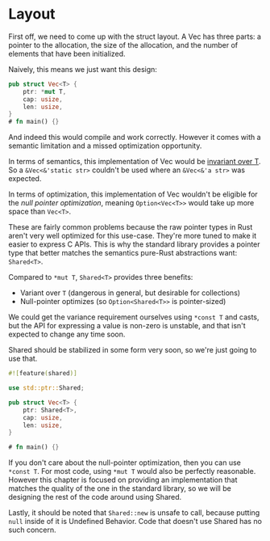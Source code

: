 # Layout

First off, we need to come up with the struct layout. A Vec has three parts:
a pointer to the allocation, the size of the allocation, and the number of
elements that have been initialized.

Naively, this means we just want this design:

```rust
pub struct Vec<T> {
    ptr: *mut T,
    cap: usize,
    len: usize,
}
# fn main() {}
```

And indeed this would compile and work correctly. However it comes with a semantic
limitation and a missed optimization opportunity.

In terms of semantics, this implementation of Vec would be [invariant over T][variance].
So a `&Vec<&'static str>` couldn't be used where an `&Vec<&'a str>` was expected.

In terms of optimization, this implementation of Vec wouldn't be eligible for the
*null pointer optimization*, meaning `Option<Vec<T>>` would take up more space
than `Vec<T>`.

These are fairly common problems because the raw pointer types in Rust aren't
very well optimized for this use-case. They're more tuned to make it easier to
express C APIs. This is why the standard library provides a pointer type that
better matches the semantics pure-Rust abstractions want: `Shared<T>`.

Compared to `*mut T`, `Shared<T>` provides three benefits:

* Variant over `T` (dangerous in general, but desirable for collections)
* Null-pointer optimizes (so `Option<Shared<T>>` is pointer-sized)

We could get the variance requirement ourselves using `*const T` and casts, but
the API for expressing a value is non-zero is unstable, and that isn't expected
to change any time soon.

Shared should be stabilized in some form very soon, so we're just going to use
that.


```rust
#![feature(shared)]

use std::ptr::Shared;

pub struct Vec<T> {
    ptr: Shared<T>,
    cap: usize,
    len: usize,
}

# fn main() {}
```

If you don't care about the null-pointer optimization, then you can use `*const T`.
For most code, using `*mut T` would also be perfectly reasonable.
However this chapter is focused on providing an implementation that matches the
quality of the one in the standard library, so we will be designing the rest of
the code around using Shared.

Lastly, it should be noted that `Shared::new` is unsafe to call, because
putting `null` inside of it is Undefined Behavior. Code that doesn't use Shared
has no such concern.

[variance]: variance.html
